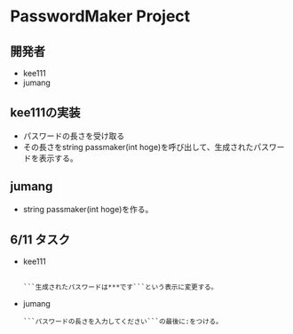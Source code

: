 # PasswordMaker Project

## 開発者
- kee111
- jumang


## kee111の実装

- パスワードの長さを受け取る
- その長さをstring passmaker(int hoge)を呼び出して、生成されたパスワードを表示する。

## jumang

- string passmaker(int hoge)を作る。



## 6/11 タスク

- kee111
    
    ```

    ```生成されたパスワードは***です```という表示に変更する。

    ```

- jumang

    ```
    ```パスワードの長さを入力してください```の最後に:をつける。
    ```

